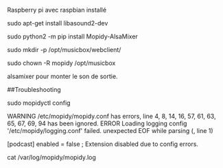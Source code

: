 Raspberry pi avec raspbian installé


sudo apt-get install libasound2-dev

sudo python2 -m pip install Mopidy-AlsaMixer

sudo mkdir -p /opt/musicbox/webclient/

sudo chown -R  mopidy /opt/musicbox

alsamixer pour monter le son de sortie.

##Troubleshooting

sudo mopidyctl config

WARNING  /etc/mopidy/mopidy.conf has errors, line 4, 8, 14, 16, 57, 61, 63, 65, 67, 69, 94 has been ignored.
ERROR    Loading logging config '/etc/mopidy/logging.conf' failed. unexpected EOF while parsing (<string>, line 1)

[podcast]
enabled = false  ; Extension disabled due to config errors.

cat /var/log/mopidy/mopidy.log 

